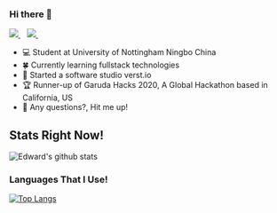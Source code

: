### Hi there 👋


<p>
  
  <a href="https://www.linkedin.com/in/edwardtanoto/">
    <img src="https://img.shields.io/badge/linkedin-%230077B5.svg?&style=for-the-badge&logo=linkedin&logoColor=white" />
  </a>&nbsp;&nbsp;
  <a href="https://instagram.com/edwardtanotoo">
    <img src="https://img.shields.io/badge/instagram-%23E4405F.svg?&style=for-the-badge&logo=instagram&logoColor=white" />        
  </a>&nbsp;&nbsp;
  
</p>

- 💻 Student at University of Nottingham Ningbo China
- 🍀 Currently learning fullstack technologies
- 💎 Started a software studio verst.io
- 🏆 Runner-up of Garuda Hacks 2020, A Global Hackathon based in California, US
- 👯 Any questions?, Hit me up!

## Stats Right Now!

![Edward's github stats](https://github-readme-stats.adryinkcartridge.vercel.app//api?username=edwardtanoto&count_private=true&show_icons=true&theme=cobalt)

### Languages That I Use!

[![Top Langs](https://github-readme-stats.adryinkcartridge.vercel.app/api/top-langs/?username=edwardtanoto&layout=compact)](https://github.com/edwardtanoto)
